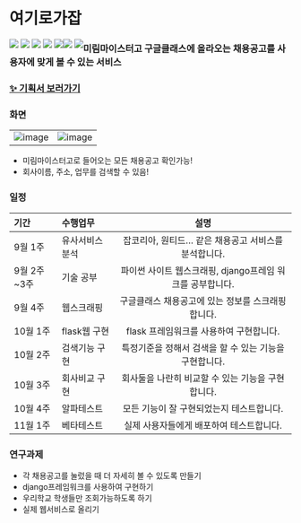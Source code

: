 # 여기로가잡
<div style="float:left">
  <img src="https://img.shields.io/badge/Python-3776AB?style=for-the-badge&logo=Python&logoColor=white">
  <img src="https://img.shields.io/badge/Flask-000000?style=for-the-badge&logo=Flask&logoColor=white">
  <img src="https://img.shields.io/badge/SQLite-003B57?style=for-the-badge&logo=SQLite&logoColor=white">
  <img src="https://img.shields.io/badge/Selenium-43B02A?style=for-the-badge&logo=Selenium&logoColor=white">
  <img src="https://img.shields.io/badge/Bootstrap-7952B3?style=for-the-badge&logo=Bootstrap&logoColor=white">
</div>
<div style="float:left">
  <img src="https://img.shields.io/badge/Visual Studio Code-007ACC?style=for-the-badge&logo=Visual Studio Code&logoColor=white">
  <img src="https://img.shields.io/badge/PyCharm-000000?style=for-the-badge&logo=PyCharm&logoColor=white">
</div>

### 미림마이스터고 구글클래스에 올라오는 채용공고를 사용자에 맞게 볼 수 있는 서비스

### [✨ 기획서 보러가기](https://www.canva.com/design/DAFTJIIJDIs/z6W1rI7ajgRTE_xomfGzNQ/view?utm_content=DAFTJIIJDIs&utm_campaign=designshare&utm_medium=link2&utm_source=sharebutton)

### 화면
| | |
|---|---|
|![image](https://user-images.githubusercontent.com/86298664/205450956-67cfcc9f-a0a2-4002-afad-a2f9196188d0.png)|![image](https://user-images.githubusercontent.com/86298664/205450974-65c6e71b-ddac-4c39-85d9-0d694e149821.png)|

- 미림마이스터고로 들어오는 모든 채용공고 확인가능!
- 회사이름, 주소, 업무를 검색할 수 있음!

### 일정
|기간|수행업무|설명|
|:---|:---|:---:|
|9월 1주|유사서비스 분석|잡코리아, 원티드… 같은 채용공고 서비스를 분석합니다.|
|9월 2주~3주|기술 공부|파이썬 사이트 웹스크래핑, django프레임 워크를 공부합니다.|
|9월 4주|웹스크래핑|구글클래스 채용공고에 있는 정보를 스크래핑합니다.|
|10월 1주| flask웹 구현 | flask 프레임워크를 사용하여 구현합니다.|
|10월 2주| 검색기능 구현 | 특정기준을 정해서 검색을 할 수 있는 기능을 구현합니다.|
|10월 3주 | 회사비교 구현| 회사둘을 나란히 비교할 수 있는 기능을 구현합니다.|
|10월 4주 | 알파테스트 | 모든 기능이 잘 구현되었는지 테스트합니다.|
|11월 1주| 베타테스트 | 실제 사용자들에게 배포하여 테스트합니다.|

### 연구과제
- 각 채용공고를 눌렀을 때 더 자세히 볼 수 있도록 만들기
- django프레임워크를 사용하여 구현하기
- 우리학교 학생들만 조회가능하도록 하기
- 실제 웹서비스로 올리기
